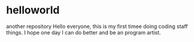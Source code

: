 # helloworld
another repository
Hello everyone, this is my first timee doing coding staff things. I hope one day I can do better and be an program artist.
